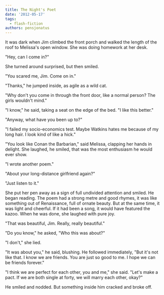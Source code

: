```yaml
---
title: The Night's Poet
date: '2012-05-17'
tags:
  - flash-fiction
authors: pensjonatus
---
```


It was dark when Jim climbed the front porch and walked the length of the roof
to Melissa's open window. She was doing homework at her desk.

<!-- truncate -->

"Hey, can I come in?"

She turned around surprised, but then smiled.

"You scared me, Jim. Come on in."

"Thanks," he jumped inside, as agile as a wild cat.

"Why don't you come in through the front door, like a normal person? The girls
wouldn't mind."

"I know," he said, taking a seat on the edge of the bed. "I like this better."

"Anyway, what have you been up to?"

"I failed my socio-economics test. Maybe Watkins hates me because of my long
hair. I look kind of like a hick."

"You look like Conan the Barbarian," said Melissa, clapping her hands in
delight. She laughed, he smiled, that was the most enthusiasm he would ever
show.

"I wrote another poem."

"About your long-distance girlfriend again?"

"Just listen to it."

She put her pen away as a sign of full undivided attention and smiled. He began
reading. The poem had a strong metre and good rhymes, it was like something out
of Renaissance, full of ornate beauty. But at the same time, it was light and
cheerful. If it had been a song, it would have featured the kazoo. When he was
done, she laughed with pure joy.

"That was beautiful, Jim. Really, really beautiful."

"Do you know," he asked, "Who this was about?"

"I don't," she lied.

"It was about you," he said, blushing. He followed immediately, "But it's not
like that. I know we are friends. You are just so good to me. I hope we can be
friends forever."

"I think we are perfect for each other, you and me," she said. "Let's make a
pact. If we are both single at forty, we will marry each other, okay?"

He smiled and nodded. But something inside him cracked and broke off.
